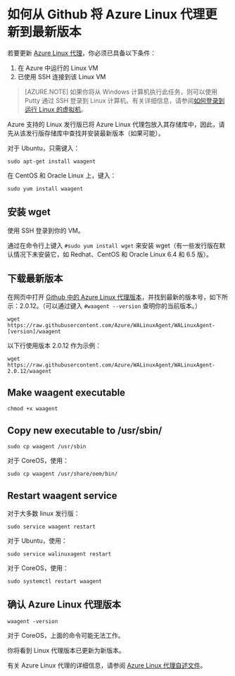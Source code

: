 <properties
	pageTitle="如何从 Github 将 Azure Linux 代理更新到最新版本"
	description="了解如何从 Github 为 Azure 中的 Linux VM 更新 Azure Linux 代理。"
	services="virtual-machines"
	documentationCenter=""
	authors="SuperScottz"
	manager="timlt"
	editor=""/>

<tags
	ms.service="virtual-machines"
	ms.workload="infrastructure-services"
	ms.tgt_pltfrm="vm-linux"
	ms.devlang="na"
	ms.topic="article"
	ms.date="03/23/2015"
	wacn.date="05/15/2015"
	ms.author="mingzhan"/>


# 如何从 Github 将 Azure Linux 代理更新到最新版本

若要更新 [Azure Linux 代理](https://github.com/Azure/WALinuxAgent)，你必须已具备以下条件：

1. 在 Azure 中运行的 Linux VM
2. 已使用 SSH 连接到该 Linux VM

> [AZURE.NOTE] 如果你将从 Windows 计算机执行此任务，则可以使用 Putty 通过 SSH 登录到 Linux 计算机。有关详细信息，请参阅[如何登录到运行 Linux 的虚拟机](/documentation/articles/virtual-machines-linux-how-to-log-on)。

Azure 支持的 Linux 发行版已将 Azure Linux 代理包放入其存储库中，因此，请先从该发行版存储库中查找并安装最新版本（如果可能）。  

对于 Ubuntu，只需键入：
     
	sudo apt-get install waagent

在 CentOS 和 Oracle Linux 上，键入：

	sudo yum install waagent


## 安装 wget

使用 SSH 登录到你的 VM。 

通过在命令行上键入 `#sudo yum install wget` 来安装 wget（有一些发行版在默认情况下未安装它，如 Redhat、CentOS 和 Oracle Linux 6.4 和 6.5 版）。


## 下载最新版本

在网页中打开 [Github 中的 Azure Linux 代理版本](https://github.com/Azure/WALinuxAgent/releases)，并找到最新的版本号，如下所示：2.0.12。（可以通过键入 `#waagent --version` 查明你的当前版本。）

    wget https://raw.githubusercontent.com/Azure/WALinuxAgent/WALinuxAgent-[version]/waagent  

以下行使用版本 2.0.12 作为示例：

    wget https://raw.githubusercontent.com/Azure/WALinuxAgent/WALinuxAgent-2.0.12/waagent  

## Make waagent executable

    chmod +x waagent

## Copy new executable to /usr/sbin/
    
    sudo cp waagent /usr/sbin

对于 CoreOS，使用：

    sudo cp waagent /usr/share/oem/bin/
 
## Restart waagent service

对于大多数 linux 发行版：

    sudo service waagent restart

对于 Ubuntu，使用：

    sudo service walinuxagent restart

对于 CoreOS，使用：

    sudo systemctl restart waagent 

## 确认 Azure Linux 代理版本
   
    waagent -version

对于 CoreOS，上面的命令可能无法工作。

你将看到 Linux 代理版本已更新为新版本。

有关 Azure Linux 代理的详细信息，请参阅 [Azure Linux 代理自述文件](https://github.com/Azure/WALinuxAgent)。




<!--HONumber=53-->